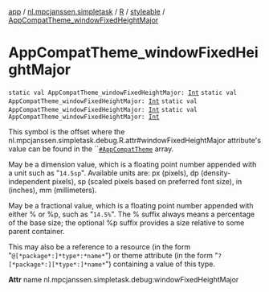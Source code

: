 [app](../../../index.md) / [nl.mpcjanssen.simpletask](../../index.md) / [R](../index.md) / [styleable](index.md) / [AppCompatTheme_windowFixedHeightMajor](.)

# AppCompatTheme_windowFixedHeightMajor

`static val AppCompatTheme_windowFixedHeightMajor: `[`Int`](https://kotlinlang.org/api/latest/jvm/stdlib/kotlin/-int/index.html)
`static val AppCompatTheme_windowFixedHeightMajor: `[`Int`](https://kotlinlang.org/api/latest/jvm/stdlib/kotlin/-int/index.html)
`static val AppCompatTheme_windowFixedHeightMajor: `[`Int`](https://kotlinlang.org/api/latest/jvm/stdlib/kotlin/-int/index.html)
`static val AppCompatTheme_windowFixedHeightMajor: `[`Int`](https://kotlinlang.org/api/latest/jvm/stdlib/kotlin/-int/index.html)

This symbol is the offset where the nl.mpcjanssen.simpletask.debug.R.attr#windowFixedHeightMajor attribute's value can be found in the ``[`#AppCompatTheme`](-app-compat-theme.md) array.

May be a dimension value, which is a floating point number appended with a unit such as "`14.5sp`". Available units are: px (pixels), dp (density-independent pixels), sp (scaled pixels based on preferred font size), in (inches), mm (millimeters).

May be a fractional value, which is a floating point number appended with either % or %p, such as "`14.5%`". The % suffix always means a percentage of the base size; the optional %p suffix provides a size relative to some parent container.

This may also be a reference to a resource (in the form "`@[*package*:]*type*:*name*`") or theme attribute (in the form "`?[*package*:][*type*:]*name*`") containing a value of this type.

**Attr**
name nl.mpcjanssen.simpletask.debug:windowFixedHeightMajor

